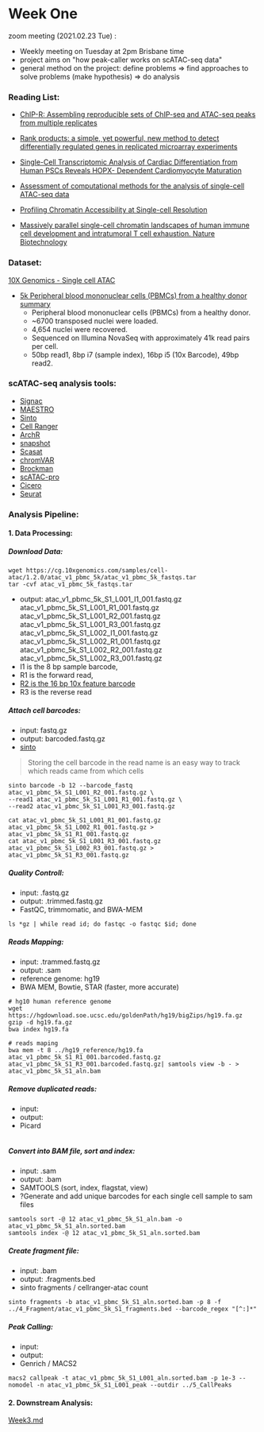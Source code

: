 # Week One

zoom meeting (2021.02.23 Tue) :

- Weekly meeting on Tuesday at 2pm Brisbane time
- project aims on "how peak-caller works on scATAC-seq data"
- general method on the project: define problems => find approaches to solve problems (make hypothesis) => do analysis


### Reading List:

- [ChIP-R: Assembling reproducible sets of ChIP-seq and ATAC-seq peaks from multiple replicates](https://www.biorxiv.org/content/10.1101/2020.11.24.396960v1.supplementary-material)

- [Rank products: a simple, yet powerful, new method to detect differentially regulated genes in replicated microarray experiments](https://febs.onlinelibrary.wiley.com/doi/full/10.1016/j.febslet.2004.07.055)

- [Single-Cell Transcriptomic Analysis of Cardiac Differentiation from Human PSCs Reveals HOPX- Dependent Cardiomyocyte Maturation](https://linkinghub.elsevier.com/retrieve/pii/S1934590918304466)

- [Assessment of computational methods for the analysis of single-cell ATAC-seq data](https://genomebiology.biomedcentral.com/articles/10.1186/s13059-019-1854-5)

- [Profiling Chromatin Accessibility at Single-cell Resolution](https://www.sciencedirect.com/science/article/pii/S1672022921000115?via%3Dihub)

- [Massively parallel single-cell chromatin landscapes of human immune cell development and intratumoral T cell exhaustion. Nature Biotechnology](https://www.nature.com/articles/s41587-019-0206-z)



### **Dataset:**

[10X Genomics - Single cell ATAC](https://support.10xgenomics.com/single-cell-atac/datasets)

- [5k Peripheral blood mononuclear cells (PBMCs) from a healthy donor](https://support.10xgenomics.com/single-cell-atac/datasets/1.2.0/atac_v1_pbmc_5k)    [summary](https://cf.10xgenomics.com/samples/cell-atac/1.2.0/atac_v1_pbmc_5k/atac_v1_pbmc_5k_web_summary.html)
  - Peripheral blood mononuclear cells (PBMCs) from a healthy donor.
  - ~6700 transposed nuclei were loaded.
  - 4,654 nuclei were recovered.
  - Sequenced on Illumina NovaSeq with approximately 41k read pairs per cell.
  - 50bp read1, 8bp i7 (sample index), 16bp i5 (10x Barcode), 49bp read2.

### **scATAC-seq analysis tools:**

- [Signac](https://satijalab.org/signac/index.html)
- [MAESTRO](https://liulab-dfci.github.io/MAESTRO/example/ATAC_infrastructure_10x/ATAC_infrastructure_10x.html)
- [Sinto](https://timoast.github.io/sinto/index.html)
- [Cell Ranger](https://support.10xgenomics.com/single-cell-gene-expression/software/pipelines/latest/installation)
- [ArchR](https://www.archrproject.com/bookdown/getting-started-with-archr.html)
- [snapshot](https://github.com/znavidi/scATAC-seq-analysis-pipeline)
- [Scasat](https://github.com/ManchesterBioinference/Scasat)
- [chromVAR](https://greenleaflab.github.io/chromVAR/)
- [Brockman](https://carldeboer.github.io/brockman_pipe_example.html)
- [scATAC-pro](https://github.com/wbaopaul/scATAC-pro)
- [Cicero](https://cole-trapnell-lab.github.io/cicero-release/docs/)
- [Seurat](https://satijalab.org/seurat/index.html)

### **Analysis Pipeline:**

#### 1. Data Processing:

##### Download Data:
  
  ```
  wget https://cg.10xgenomics.com/samples/cell-atac/1.2.0/atac_v1_pbmc_5k/atac_v1_pbmc_5k_fastqs.tar
  tar -cvf atac_v1_pbmc_5k_fastqs.tar  
  ```

  - output: atac_v1_pbmc_5k_S1_L001_I1_001.fastq.gz   
            atac_v1_pbmc_5k_S1_L001_R1_001.fastq.gz   
            atac_v1_pbmc_5k_S1_L001_R2_001.fastq.gz
            atac_v1_pbmc_5k_S1_L001_R3_001.fastq.gz   
            atac_v1_pbmc_5k_S1_L002_I1_001.fastq.gz   
            atac_v1_pbmc_5k_S1_L002_R1_001.fastq.gz
            atac_v1_pbmc_5k_S1_L002_R2_001.fastq.gz   
            atac_v1_pbmc_5k_S1_L002_R3_001.fastq.gz
  - I1 is the 8 bp sample barcode, 
  - R1 is the forward read, 
  - [R2 is the 16 bp 10x feature barcode](https://divingintogeneticsandgenomics.rbind.io/post/understand-10x-scrnaseq-and-scatac-fastqs/)
  - R3 is the reverse read

##### Attach cell barcodes:
  
  - input: fastq.gz
  - output: barcoded.fastq.gz
  - [sinto](https://timoast.github.io/sinto/index.html)
  > Storing the cell barcode in the read name is an easy way to track which reads came from which cells

  
  ```
  sinto barcode -b 12 --barcode_fastq atac_v1_pbmc_5k_S1_L001_R2_001.fastq.gz \
  --read1 atac_v1_pbmc_5k_S1_L001_R1_001.fastq.gz \
  --read2 atac_v1_pbmc_5k_S1_L001_R3_001.fastq.gz 
  
  cat atac_v1_pbmc_5k_S1_L001_R1_001.fastq.gz atac_v1_pbmc_5k_S1_L002_R1_001.fastq.gz > atac_v1_pbmc_5k_S1_R1_001.fastq.gz
  cat atac_v1_pbmc_5k_S1_L001_R3_001.fastq.gz atac_v1_pbmc_5k_S1_L002_R3_001.fastq.gz > atac_v1_pbmc_5k_S1_R3_001.fastq.gz
  ```

  
##### Quality Controll:

  - input: .fastq.gz
  - output: .trimmed.fastq.gz
  - FastQC, trimmomatic, and BWA-MEM

  ```
  ls *gz | while read id; do fastqc -o fastqc $id; done
 
  ```

##### Reads Mapping:
    
  - input: .trammed.fastq.gz
  - output: .sam
  - reference genome: hg19
  - BWA MEM, Bowtie, STAR (faster, more accurate)
    
    
  ```
  # hg10 human reference genome
  wget https://hgdownload.soe.ucsc.edu/goldenPath/hg19/bigZips/hg19.fa.gz
  gzip -d hg19.fa.gz
  bwa index hg19.fa

  # reads maping
  bwa mem -t 8 ../hg19_reference/hg19.fa atac_v1_pbmc_5k_S1_R1_001.barcoded.fastq.gz atac_v1_pbmc_5k_S1_R3_001.barcoded.fastq.gz| samtools view -b - > atac_v1_pbmc_5k_S1_aln.bam
  ```
  
##### Remove duplicated reads:
   
  - input:
  - output:
  - Picard

  ```
  
  ```

##### Convert into BAM file, sort and index:
  
  - input: .sam
  - output: .bam
  - SAMTOOLS (sort, index, flagstat, view)
  - ?Generate and add unique barcodes for each single cell sample to sam files


  ```
  samtools sort -@ 12 atac_v1_pbmc_5k_S1_aln.bam -o atac_v1_pbmc_5k_S1_aln.sorted.bam
  samtools index -@ 12 atac_v1_pbmc_5k_S1_aln.sorted.bam
  ```
  
##### Create fragment file:
   
  - input: .bam
  - output: .fragments.bed
  - sinto fragments / cellranger-atac count

  ```
  sinto fragments -b atac_v1_pbmc_5k_S1_aln.sorted.bam -p 8 -f ../4_Fragment/atac_v1_pbmc_5k_S1_fragments.bed --barcode_regex "[^:]*"
  ```
    
##### Peak Calling:
    
  - input:
  - output:
  - Genrich / MACS2

  ```
  macs2 callpeak -t atac_v1_pbmc_5k_S1_L001_aln.sorted.bam -p 1e-3 --nomodel -n atac_v1_pbmc_5k_S1_L001_peak --outdir ../5_CallPeaks
  ```
   
  
#### 2. Downstream Analysis:

[Week3.md](https://github.com/Fiona-Pan/Master-Research-Project/blob/main/Lab%20Notebook/Week%203.md)


